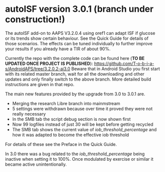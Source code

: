 # autoISF version 3.0.1 (branch under construction!)
The autoISF add-on to AAPS V3.2.0.4 using oref1 can adapt ISF if glucose or its trends show certain behaviour. See the Quick Guide for details of those scenarios. The effects can be tuned individually to further improve your results if you already have a TIR of about 90%.

Currently the repo with the complete code can be found here (**TO BE UPDATED ONCE PROJECT IS PUBLISHED**): https://github.com/T-o-b-i-a-s/AndroidAPS/tree/3.2.0.2-ai3.0
Beware that in Android Studio you first start with its related master branch, wait for all the downloading and other updates and only finally switch to the above branch. More detailed build instructions are given in that repo.

The main new features provided by the upgrade from 3.0 to 3.0.1 are.
* Merging the research Libre branch into mainmstream
* 5 settings were withdrawn because over time it proved they were not really necessary
* In the SMB tab the script debug section is now shown first
* Now 99 logfiles instead of just 30 will be kept before getting recycled
* The SMB tab shows the current value of *iob_threshold_percentage* and how it was adapted to become the effective iob threshold

For details of these see the Preface in the Quick Guide.

In 3.0 there was a bug related to the *iob_threshold_percentage* being inactive when setting it to 100%. Once modulated by exercise or similar it became active unintentionally.
